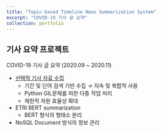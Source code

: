 ```yaml
---
title: "Topic-based Timeline News Summarization System"
excerpt: "COVID-19 기사 글 요약"
collection: portfolio
---
```


## 기사 요약 프로젝트

COVID-19 기사 글 요약 (2020.09 ~ 2020.11)

- [선택적 기사 자료 수집](https://github.com/JJunShim/Scrawler)
  - 기간 및 단어 검색 기반 수집 → 지속 및 복합적 사용
  - Python GIL문제를 피한 다중 작업 처리
  - 제한적 자원 효율성 확대
- ETRI BERT summarization
  - BERT 형식의 형태소 분리
- NoSQL Document 방식의 정보 관리
